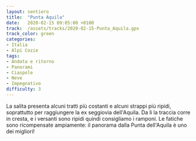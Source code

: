 ```yaml
---
layout: sentiero
title:  "Punta Aquila"
date:   2020-02-15 09:05:00 +0100
track:  /assets/tracks/2020-02-15-Punta_Aquila.gpx
track_color: green
categories:
- Italia
- Alpi Cozie
tags:
- Andata e ritorno
- Panorami
- Ciaspole
- Neve
- Impegnativo
difficulty: 3
---
```


La salita presenta alcuni tratti più costanti e alcuni strappi più ripidi, soprattutto per raggiungere la ex seggiovia dell'Aquila. Da lì la traccia corre in cresta, e i versanti sono ripidi quindi consigliamo i ramponi.
Le fatiche sono ricompensate ampiamente: il panorama dalla Punta dell'Aquila è uno dei migliori!
